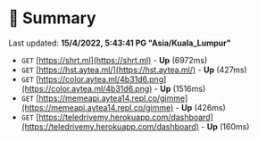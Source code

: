 # 📖 Summary
Last updated: **15/4/2022, 5:43:41 PG "Asia/Kuala_Lumpur"**

- `GET` [https://shrt.ml](https://shrt.ml) - **Up** (6972ms)
- `GET` [https://hst.aytea.ml/](https://hst.aytea.ml/) - **Up** (427ms)
- `GET` [https://color.aytea.ml/4b31d6.png](https://color.aytea.ml/4b31d6.png) - **Up** (1516ms)
- `GET` [https://memeapi.aytea14.repl.co/gimme](https://memeapi.aytea14.repl.co/gimme) - **Up** (426ms)
- `GET` [https://teledrivemy.herokuapp.com/dashboard](https://teledrivemy.herokuapp.com/dashboard) - **Up** (160ms)

